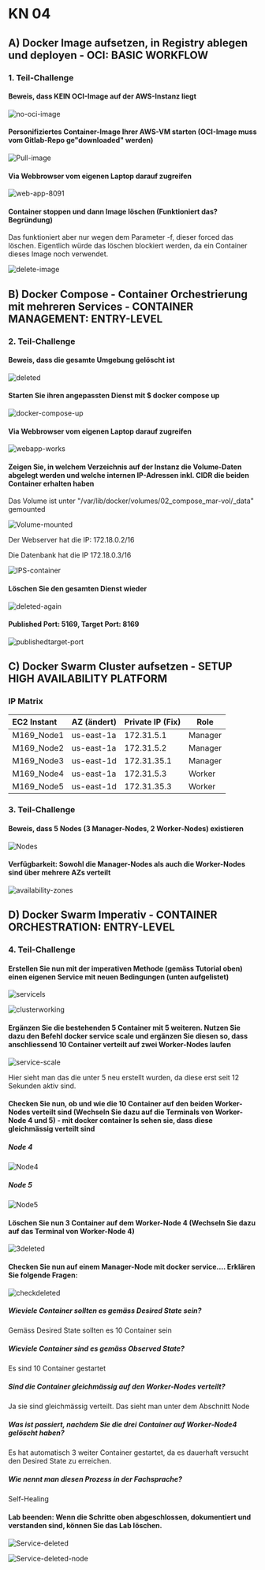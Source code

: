 # KN 04

## A) Docker Image aufsetzen, in Registry ablegen und deployen - OCI: BASIC WORKFLOW

### 1. Teil-Challenge

#### Beweis, dass KEIN OCI-Image auf der AWS-Instanz liegt

![no-oci-image](../images/no-oci-image.png)

#### Personifiziertes Container-Image Ihrer AWS-VM starten (OCI-Image muss vom Gitlab-Repo ge"downloaded" werden)

![Pull-image](../images/Pull-image.png)

#### Via Webbrowser vom eigenen Laptop darauf zugreifen

![web-app-8091](../images/web-app-8091.png)

#### Container stoppen und dann Image löschen (Funktioniert das? Begründung)

Das funktioniert aber nur wegen dem Parameter -f, dieser forced das löschen. Eigentlich würde das löschen blockiert werden, da ein Container dieses Image noch verwendet.

![delete-image](../images/delete-image.png)


## B) Docker Compose - Container Orchestrierung mit mehreren Services - CONTAINER MANAGEMENT: ENTRY-LEVEL

### 2. Teil-Challenge

#### Beweis, dass die gesamte Umgebung gelöscht ist

![deleted](../images/deleted.png)

#### Starten Sie ihren angepassten Dienst mit $ docker compose up

![docker-compose-up](../images/docker-compose-up.png)

#### Via Webbrowser vom eigenen Laptop darauf zugreifen

![webapp-works](../images/webapp-works.png)

#### Zeigen Sie, in welchem Verzeichnis auf der Instanz die Volume-Daten abgelegt werden und welche internen IP-Adressen inkl. CIDR die beiden Container erhalten haben

Das Volume ist unter "/var/lib/docker/volumes/02_compose_mar-vol/_data" gemounted

![Volume-mounted](../images/Volume-mounted.png)

Der Webserver hat die IP: 172.18.0.2/16

Die Datenbank hat die IP 172.18.0.3/16

![IPS-container](../images/IPS-container.png)

#### Löschen Sie den gesamten Dienst wieder

![deleted-again](../images/deleted-again.png)

#### Published Port: 5169, Target Port: 8169

![publishedtarget-port](../images/publishedtarget-port.png)

## C) Docker Swarm Cluster aufsetzen - SETUP HIGH AVAILABILITY PLATFORM

### IP Matrix

| EC2 Instant | AZ (ändert) | Private IP (Fix) | Role    |
| :---------- | :---------- | :--------------- | ------- |
| M169_Node1  | us-east-1a  | 172.31.5.1       | Manager |
| M169_Node2  | us-east-1a  | 172.31.5.2       | Manager |
| M169_Node3  | us-east-1d  | 172.31.35.1      | Manager |
| M169_Node4  | us-east-1a  | 172.31.5.3       | Worker  |
| M169_Node5  | us-east-1d  | 172.31.35.3      | Worker  |

### 3. Teil-Challenge

#### Beweis, dass 5 Nodes (3 Manager-Nodes, 2 Worker-Nodes) existieren

![Nodes](../images/Nodes.png)

#### Verfügbarkeit: Sowohl die Manager-Nodes als auch die Worker-Nodes sind über mehrere AZs verteilt

![availability-zones](../images/availability-zones.png)

## D) Docker Swarm Imperativ - CONTAINER ORCHESTRATION: ENTRY-LEVEL

### 4. Teil-Challenge

#### Erstellen Sie nun mit der imperativen Methode (gemäss Tutorial oben) einen eigenen Service mit neuen Bedingungen (unten aufgelistet)

![servicels](../images/servicels.png)

![clusterworking](../images/clusterworking.png)

#### Ergänzen Sie die bestehenden 5 Container mit 5 weiteren. Nutzen Sie dazu den Befehl docker service scale und ergänzen Sie diesen so, dass anschliessend 10 Container verteilt auf zwei Worker-Nodes laufen

![service-scale](../images/service-scale.png)

Hier sieht man das die unter 5 neu erstellt wurden, da diese erst seit 12 Sekunden aktiv sind.

#### Checken Sie nun, ob und wie die  10 Container auf den beiden Worker-Nodes verteilt sind (Wechseln Sie dazu auf die Terminals von Worker-Node 4 und 5) - mit docker container ls sehen sie, dass diese gleichmässig verteilt sind

##### Node 4

![Node4](../images/Node4.png)

##### Node 5

![Node5](../images/Node5.png)

#### Löschen Sie nun 3 Container auf dem Worker-Node 4 (Wechseln Sie dazu auf das Terminal von Worker-Node 4)

![3deleted](../images/3deleted.png)

#### Checken Sie nun auf einem Manager-Node mit docker service.... Erklären Sie folgende Fragen:

![checkdeleted](../images/checkdeleted.png)

##### Wieviele Container sollten es gemäss Desired State sein?

Gemäss Desired State sollten es 10 Container sein

##### Wieviele Container sind es gemäss Observed State?

Es sind 10 Container gestartet

##### Sind die Container gleichmässig auf den Worker-Nodes verteilt?

Ja sie sind gleichmässig verteilt. Das sieht man unter dem Abschnitt Node

##### Was ist passiert, nachdem Sie die drei Container auf Worker-Node4 gelöscht haben?

Es hat automatisch 3 weiter Container gestartet, da es dauerhaft versucht den Desired State zu erreichen.

##### Wie nennt man diesen Prozess in der Fachsprache?

Self-Healing

#### Lab beenden: Wenn die Schritte oben abgeschlossen, dokumentiert und verstanden sind, können Sie das Lab löschen.

![Service-deleted](../images/Service-deleted.png)

![Service-deleted-node](../images/Service-deleted-node.png)

